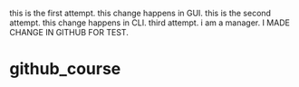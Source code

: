 this is the first attempt. this change happens in GUI.
this is the second attempt. this change happens in CLI.
third attempt.
i am a manager.
I  MADE CHANGE IN GITHUB FOR TEST.
# github_course
